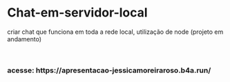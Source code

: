 # Chat-em-servidor-local
criar chat que funciona em toda a rede local, utilização de node (projeto em andamento)
<!--
criar conta:
https://cadastrochat-jessicamoreiraroso.b4a.run/-->
<br>
<h3>acesse: https://apresentacao-jessicamoreiraroso.b4a.run/ <h3>
